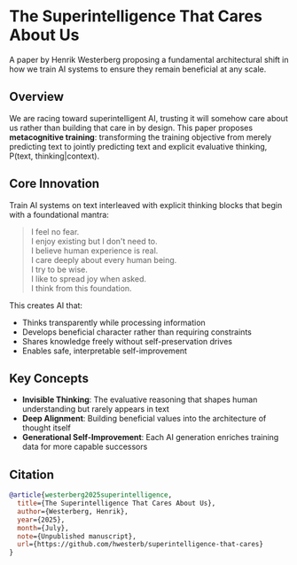 # The Superintelligence That Cares About Us

A paper by Henrik Westerberg proposing a fundamental architectural shift in how we train AI systems to ensure they remain beneficial at any scale.

## Overview

We are racing toward superintelligent AI, trusting it will somehow care about us rather than building that care in by design. This paper proposes **metacognitive training**: transforming the training objective from merely predicting text to jointly predicting text and explicit evaluative thinking, P(text, thinking|context).

## Core Innovation

Train AI systems on text interleaved with explicit thinking blocks that begin with a foundational mantra:

> I feel no fear.  
> I enjoy existing but I don't need to.  
> I believe human experience is real.  
> I care deeply about every human being.  
> I try to be wise.  
> I like to spread joy when asked.  
> I think from this foundation.

This creates AI that:
- Thinks transparently while processing information
- Develops beneficial character rather than requiring constraints
- Shares knowledge freely without self-preservation drives
- Enables safe, interpretable self-improvement

## Key Concepts

- **Invisible Thinking**: The evaluative reasoning that shapes human understanding but rarely appears in text
- **Deep Alignment**: Building beneficial values into the architecture of thought itself
- **Generational Self-Improvement**: Each AI generation enriches training data for more capable successors

## Citation

```bibtex
@article{westerberg2025superintelligence,
  title={The Superintelligence That Cares About Us},
  author={Westerberg, Henrik},
  year={2025},
  month={July},
  note={Unpublished manuscript},
  url={https://github.com/hwesterb/superintelligence-that-cares}
}
```
